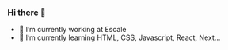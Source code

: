 ### Hi there 👋




- 🔭 I’m currently working at Escale
- 🌱 I’m currently learning HTML, CSS, Javascript, React, Next...


